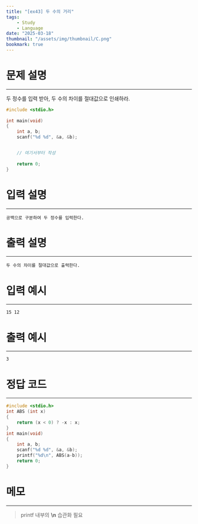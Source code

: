 ```yaml
---
title: "[ex43] 두 수의 거리"
tags:
    - Study
    - Language
date: "2025-03-18"
thumbnail: "/assets/img/thumbnail/C.png"
bookmark: true
---
```

# 문제 설명
---
두 정수를 입력 받아, 두 수의 차이를 절대값으로 인쇄하라.

```c
#include <stdio.h>
 
int main(void)
{
    int a, b;
    scanf("%d %d", &a, &b);


    // 여기서부터 작성
 
    return 0;
}
```

# 입력 설명
---

```
공백으로 구분하여 두 정수를 입력한다.
```

# 출력 설명
---

```
두 수의 차이를 절대값으로 출력한다.
```

# 입력 예시
---

```
15 12
```

# 출력 예시
---

```
3
```

# 정답 코드
---

```c
#include <stdio.h>
int ABS (int x)
{
	return (x < 0) ? -x : x;
}
int main(void)
{
	int a, b;
	scanf("%d %d", &a, &b);
	printf("%d\n", ABS(a-b));
	return 0;
}
```

# 메모
---
> printf 내부의 **\n** 습관화 필요